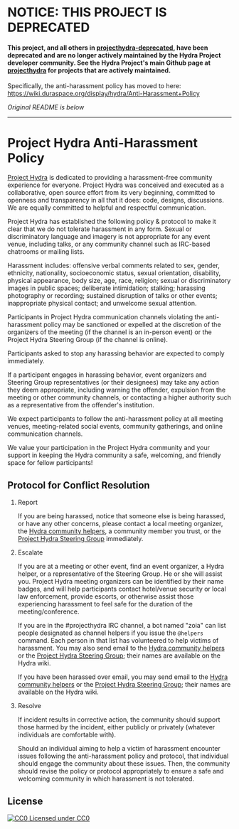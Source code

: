 # NOTICE: THIS PROJECT IS DEPRECATED

#### This project, and all others in [projecthydra-deprecated](http://github.com/projecthydra-deprecated), have been deprecated and are no longer actively maintained by the Hydra Project developer community. See the Hydra Project's main Github page at [projecthydra](http://github.com/projecthydra/) for projects that are actively maintained.

Specifically, the anti-harassment policy has moved to here: https://wiki.duraspace.org/display/hydra/Anti-Harassment+Policy

_Original README is below_

--------------------------

Project Hydra Anti-Harassment Policy
====================================

[Project Hydra](http://projecthydra.org/) is dedicated to providing a harassment-free community experience for everyone. Project Hydra was conceived and executed as a collaborative, open source effort from its very beginning, committed to openness and transparency in all that it does: code, designs, discussions.  We are equally committed to helpful and respectful communication.

Project Hydra has established the following policy & protocol to make it clear that we do not tolerate harassment in any form. Sexual or discriminatory language and imagery is not appropriate for any event venue, including talks, or any community channel such as IRC-based chatrooms or mailing lists.

Harassment includes: offensive verbal comments related to sex, gender, ethnicity, nationality, socioeconomic status, sexual orientation, disability, physical appearance, body size, age, race, religion; sexual or discriminatory images in public spaces; deliberate intimidation; stalking; harassing photography or recording; sustained disruption of talks or other events; inappropriate physical contact; and unwelcome sexual attention.

Participants in Project Hydra communication channels violating the anti-harassment policy may be sanctioned or expelled at the discretion of the organizers of the meeting (if the channel is an in-person event) or the Project Hydra Steering Group (if the channel is online).

Participants asked to stop any harassing behavior are expected to comply immediately.

If a participant engages in harassing behavior, event organizers and Steering Group representatives (or their designees) may take any action they deem appropriate, including warning the offender, expulsion from the meeting or other community channels, or contacting a higher authority such as a representative from the offender's institution.

We expect participants to follow the anti-harassment policy at all meeting venues, meeting-related social events, community gatherings, and online communication channels.

We value your participation in the Project Hydra community and your support in keeping the Hydra community a safe, welcoming, and friendly space for fellow participants!

## Protocol for Conflict Resolution

1. Report

    If you are being harassed, notice that someone else is being harassed, or
    have any other concerns, please contact a local meeting organizer, the
    [Hydra community helpers](mailto:helpers@projecthydra.org), a community
    member you trust, or the
    [Project Hydra Steering Group](mailto:hydra-steering@googlegroups.com)
    immediately.

2. Escalate

    If you are at a meeting or other event, find an event organizer, a Hydra
    helper, or a representative of the Steering Group. He or she will assist
    you. Project Hydra meeting organizers can be identified by their name
    badges, and will help participants contact hotel/venue security or local
    law enforcement, provide escorts, or otherwise assist those experiencing
    harassment to feel safe for the duration of the meeting/conference.

    If you are in the #projecthydra IRC channel, a bot named "zoia" can list
    people designated as channel helpers if you issue the `@helpers` command.
    Each person in that list has volunteered to help victims of harassment.
    You may also send email to the 	[Hydra community helpers](mailto:helpers@projecthydra.org) or the
    [Project Hydra Steering Group](mailto:hydra-steering@googlegroups.com); 	their names are available on the Hydra wiki.

    If you have been harassed over email, you may send email to the 	[Hydra community helpers](mailto:helpers@projecthydra.org) or the
    [Project Hydra Steering Group](mailto:hydra-steering@googlegroups.com); 	their names are available on the Hydra wiki.

3. Resolve

    If incident results in corrective action, the community should support
    those harmed by the incident, either publicly or privately (whatever
    individuals are comfortable with).

    Should an individual aiming to help a victim of harassment encounter
    issues following the anti-harassment policy and protocol, that individual should
    engage the community about these issues. Then, the community
    should revise the policy or protocol appropriately to ensure a safe and
    welcoming community in which harassment is not tolerated.

## License

[![CC0](http://i.creativecommons.org/p/zero/1.0/80x15.png) Licensed under CC0](LICENSE.md)

